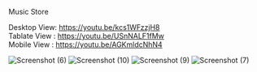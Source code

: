 Music Store

Desktop View: https://youtu.be/kcs1WFzzjH8 <br>
Tablate View : https://youtu.be/USnNALF1fMw <br>
Mobile View : https://youtu.be/AGKmldcNhN4


![Screenshot (6)](https://github.com/Dipesh-Patel-4118/MusicStore/assets/101408741/c71b3c34-75ec-43bc-aefd-01b5e05f50a3)
![Screenshot (10)](https://github.com/Dipesh-Patel-4118/MusicStore/assets/101408741/7124a6d5-546d-4d8a-96eb-518d90ca2f5c)
![Screenshot (9)](https://github.com/Dipesh-Patel-4118/MusicStore/assets/101408741/0e46576f-d917-4d32-ae6b-0fcc2355c41a)
![Screenshot (7)](https://github.com/Dipesh-Patel-4118/MusicStore/assets/101408741/9a7940dc-1c55-4954-9b5f-4e4036f0295d)
